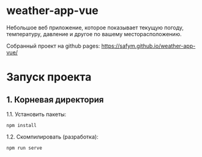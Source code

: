 # weather-app-vue

Небольшое веб приложение, которое показывает текущую погоду, температуру, давление и другое по вашему месторасположению. 

Собранный проект на github pages: https://safym.github.io/weather-app-vue/

# Запуск проекта

## 1. Корневая директория 
1.1.  Установить пакеты:
```
npm install
```
1.2. Скомпилировать (разработка):
```
npm run serve 
```


